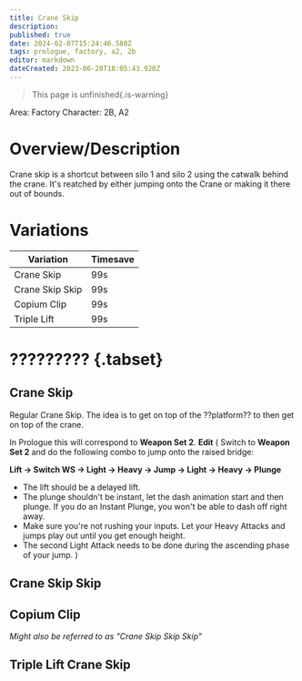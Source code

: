 ```yaml
---
title: Crane Skip
description: 
published: true
date: 2024-02-07T15:24:46.580Z
tags: prologue, factory, a2, 2b
editor: markdown
dateCreated: 2023-06-28T18:05:43.920Z
---
```


>This page is unfinished{.is-warning}

Area: Factory
Character: 2B, A2

# Overview/Description
Crane skip is a shortcut between silo 1 and silo 2 using the catwalk behind the crane. It's reatched by either jumping onto the Crane or making it there out of bounds. 
# Variations
| Variation   | Timesave    |
| ----------- | ----------- |
| Crane Skip    	| 99s					|
| Crane Skip Skip  | 99s					|
| Copium Clip | 99s		|
| Triple Lift| 99s |




# ????????? {.tabset}
## Crane Skip
Regular Crane Skip. The idea is to get on top of the ??platform?? to then get on top of the crane. 

In Prologue this will correspond to **Weapon Set 2**.
**Edit** (
Switch to **Weapon Set 2** and do the following combo to jump onto the raised bridge:


**Lift &rarr; Switch WS &rarr; Light &rarr; Heavy &rarr; Jump &rarr; Light &rarr; Heavy &rarr; Plunge**

- The lift should be a delayed lift.
- The plunge shouldn't be instant, let the dash animation start and then plunge. If you do an Instant Plunge, you won't be able to dash off right away.
- Make sure you're not rushing your inputs. Let your Heavy Attacks and jumps play out until you get enough height.
- The second Light Attack needs to be done during the ascending phase of your jump.
)

## Crane Skip Skip

## Copium Clip
*Might also be referred to as "Crane Skip Skip Skip"* 

## Triple Lift Crane Skip

